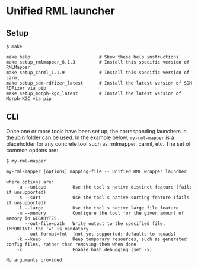 # Unified RML launcher

## Setup

```
$ make

make help                          # Show these help instructions
make setup_rmlmapper_6.1.3         # Install this specific version of RMLMapper
make setup_carml_1.1.9             # Install this specific version of carml
make setup_sdm-rdfizer_latest      # Install the latest version of SDM RDFizer via pip
make setup_morph-kgc_latest        # Install the latest version of Morph-KGC via pip
```

## CLI

Once one or more tools have been set up, the corresponding launchers in the [/bin](/bin) folder can be used.
In the example below, `my-rml-mapper` is a placeholder for any concrete tool such as rmlmapper, carml, etc.
The set of common options are:

```
$ my-rml-mapper

my-rml-mapper [options] mapping-file -- Unified RML wrapper launcher

where options are:
    -u --unique          Use the tool's native distinct feature (fails if unsupported)
    -s --sort            Use the tool's native sorting feature (fails if unsupported)
    -l --large           Use the tool's native large file feature
    -m --memory          Configure the tool for the given amount of memory in GIGABYTES.
       --out-file=path   Write output to the specified file. IMPORTANT: the '=' is mandatory.
       --out-format=fmt  (not yet supported; defaults to nquads)
    -k --keep            Keep temporary resources, such as generated config files, rather than removing them when done
    -x                   Enable bash debugging (set -x)

No arguments provided

```

